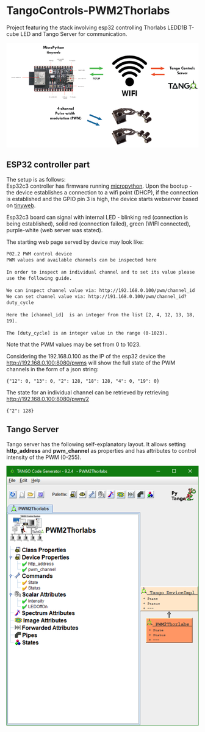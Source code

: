 # TangoControls-PWM2Thorlabs
Project featuring the stack involving esp32 controlling Thorlabs LEDD1B T-cube LED and Tango Server for communication.

![Illustration](https://raw.githubusercontent.com/lorcat/TangoControls-PWM2Thorlabs/main/images/esp32-tango.png "Setup illustration")

## ESP32 controller part
The setup is as follows: <br/>
Esp32c3 controller has firmware running [micropython](https://micropython.org/download/esp32c3-usb/).
Upon the bootup - the device establishes a connection to a wifi point (DHCP), if the connection is established and 
the GPIO pin 3 is high, the device starts webserver based on [tinyweb](https://github.com/belyalov/tinyweb).

Esp32c3 board can signal with internal LED - blinking red (connection is being established), solid red (connection failed), 
green (WIFI connected), purple-white (web server was stated).

The starting web page served by device may look like:

    P02.2 PWM control device
    PWM values and available channels can be inspected here

    In order to inspect an individual channel and to set its value please use the following guide.

    We can inspect channel value via: http://192.168.0.100/pwm/channel_id
    We can set channel value via: http://191.168.0.100/pwm/channel_id?duty_cycle
    
    Here the [channel_id]  is an integer from the list [2, 4, 12, 13, 18, 19].

    The [duty_cycle] is an integer value in the range (0-1023).

Note that the PWM values may be set from 0 to 1023.


Considering the 192.168.0.100 as the IP of the esp32 device the http://192.168.0.100:8080/pwms will show the full state of the PWM channels in the form of a json string:
    
    {"12": 0, "13": 0, "2": 128, "18": 128, "4": 0, "19": 0}

The state for an individual channel can be retrieved by retrieving http://192.168.0.100:8080/pwm/2

    {"2": 128}

## Tango Server

Tango server has the following self-explanatory layout. It allows setting **http_address** 
and **pwm_channel** as properties and has attributes to control intensity of the PWM (0-255).

![Pogo Setup](https://raw.githubusercontent.com/lorcat/TangoControls-PWM2Thorlabs/main/images/pogo_snapshot.png "Pogo Setup illustration")






